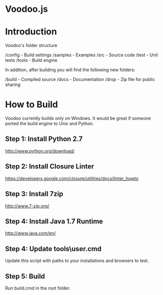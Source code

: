 Voodoo.js
======

# Introduction

Voodoo's folder structure

  /config - Build settings
  /samples - Examples
  /src - Source code
  /test - Unit tests
  /tools - Build engine
  
In addition, after building you will find the following new folders:

  /build - Compiled source
  /docs - Documentation
  /drop - Zip file for public sharing

# How to Build

Voodoo currently builds only on Windows. It would be great if someone ported the build engine to Unix and Python.

## Step 1: Install Python 2.7

  http://www.python.org/download/
  
## Step 2: Install Closure Linter

  https://developers.google.com/closure/utilities/docs/linter_howto

## Step 3: Install 7zip

  http://www.7-zip.org/
  
## Step 4: Install Java 1.7 Runtime

  http://www.java.com/en/

## Step 4: Update tools\user.cmd

  Update this script with paths to your installations and browsers to test.

## Step 5: Build

  Run build.cmd in the root folder.
